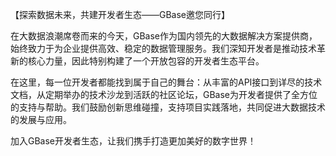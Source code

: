 【探索数据未来，共建开发者生态——GBase邀您同行】

在大数据浪潮席卷而来的今天，GBase作为国内领先的大数据解决方案提供商，始终致力于为企业提供高效、稳定的数据管理服务。我们深知开发者是推动技术革新的核心力量，因此特别构建了一个开放包容的开发者生态平台。

在这里，每一位开发者都能找到属于自己的舞台：从丰富的API接口到详尽的技术文档，从定期举办的技术沙龙到活跃的社区论坛，GBase为开发者提供了全方位的支持与帮助。我们鼓励创新思维碰撞，支持项目实践落地，共同促进大数据技术的发展与应用。

加入GBase开发者生态，让我们携手打造更加美好的数字世界！